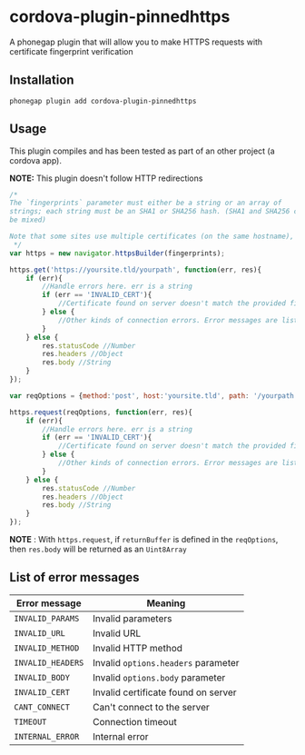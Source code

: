 # cordova-plugin-pinnedhttps


A phonegap plugin that will allow you to make HTTPS requests with certificate fingerprint verification


## Installation


```
phonegap plugin add cordova-plugin-pinnedhttps
```

## Usage

This plugin compiles and has been tested as part of an other project (a cordova app).

__NOTE:__ This plugin doesn't follow HTTP redirections

```js
/*
The `fingerprints` parameter must either be a string or an array of
strings; each string must be an SHA1 or SHA256 hash. (SHA1 and SHA256 cannot
be mixed)

Note that some sites use multiple certificates (on the same hostname), and some others use cross-signed certificates. These cases might trigger "INVALID_CERT" errors
 */
var https = new navigator.httpsBuilder(fingerprints);

https.get('https://yoursite.tld/yourpath', function(err, res){
	if (err){
		//Handle errors here. err is a string
		if (err == 'INVALID_CERT'){
			//Certificate found on server doesn't match the provided fingerprint
		} else {
			//Other kinds of connection errors. Error messages are listed below
		}
	} else {
		res.statusCode //Number
		res.headers //Object
		res.body //String
	}
});

var reqOptions = {method:'post', host:'yoursite.tld', path: '/yourpath', [port: 443], [headers: {header1: 'value1', header2: 'value2'}], [body: {}]};

https.request(reqOptions, function(err, res){
	if (err){
		//Handle errors here. err is a string
		if (err == 'INVALID_CERT'){
			//Certificate found on server doesn't match the provided fingerprint
		} else {
			//Other kinds of connection errors. Error messages are listed below
		}
	} else {
		res.statusCode //Number
		res.headers //Object
		res.body //String
	}
});
```
__NOTE__ : With `https.request`, if `returnBuffer` is defined in the `reqOptions`, then `res.body` will be returned as an `Uint8Array`


## List of error messages


Error message	| Meaning
----------------|------------------------------------
`INVALID_PARAMS`| Invalid parameters
`INVALID_URL`	| Invalid URL
`INVALID_METHOD`| Invalid HTTP method
`INVALID_HEADERS`| Invalid `options.headers` parameter
`INVALID_BODY`	| Invalid `options.body` parameter
`INVALID_CERT`	| Invalid certificate found on server
`CANT_CONNECT`	| Can't connect to the server
`TIMEOUT`		| Connection timeout
`INTERNAL_ERROR`| Internal error
